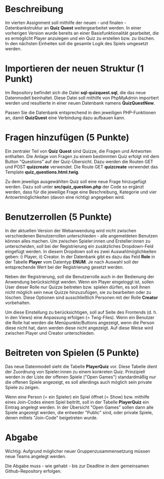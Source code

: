 # Beschreibung

Im vierten Assignment soll mithilfe der neuen - und finalen - Datenbankstruktur an __Quiz Quest__ weitergearbeitet werden.
In einer vorherigen Version wurde bereits an einer Basisfunktionalität gearbeitet, die es ermöglicht Player anzulegen und ein Quiz zu erstellen bzw. zu löschen.
In den nächsten Einheiten soll die gesamte Logik des Spiels umgesetzt werden. 

# Importieren der neuen Struktur (1 Punkt)
Im Repository befindet sich die Datei __sql-quizquest.sql__, die das neue Datenmodell beinhaltet.
Diese Datei soll mithilfe von PhpMyAdmin importiert werden und resultierte in einer neuen Datenbank namens __QuizQuestNew__.

Passen Sie die Datenbank entsprechend in den jeweiligen PHP-Funktionen an, damit __QuizQuest__ eine Verbindung dazu aufbauen kann.

# Fragen hinzufügen (5 Punkte)
Ein zentraler Teil von __Quiz Quest__ sind Quizze, die Fragen und Antworten enthalten.
Die Anlage von Fragen zu einem bestimmten Quiz erfolgt mit dem Button "Questions" auf der Quiz-Übersicht. 
Dazu werden die Routen GET und POST __quizcreate__ verwendet. 
Die Route GET __quizcreate__ verwendet das Template __quiz_questions.html.twig__. 

Zu dem jeweiligs ausgewählten Quiz soll eine neue Frage hinzugefügt werden.
Dazu soll unter __src/quiz_question.php__ der Code so ergänzt werden, dass für die jeweilige Frage eine Beschreibung, Kategorie und vier Antowrtmöglichkeiten (davon eine richtig) angegeben wird. 

# Benutzerrollen (5 Punkte)
In der aktuellen Version der Webanwendung wird nicht zwischen verschiedenen Benutzerrollen unterschieden - alle angemeldeten Benutzen können alles machen. 
Um zwischen Spieler:innen und Ersteller:innen zu unterscheiden, soll bei der Registrierung ein zusätzliches Dropdown-Feld eingefügt werden.
In diesem Dropdown soll es zwei Auswahlmöglichkeiten geben: i) Player, ii) Creator. 
In der Datenbank gibt es dazu das Feld __Role__ in der Tabelle __Player__ vom Datentyp __ENUM__. 
Je nach Auswahl soll der entsprechende Wert bei der Registrierung gesetzt werden. 

Neben der Registrierung, soll die Benutzerrolle auch in der Bedienung der Anwendung berücksichtigt werden. 
Wenn ein Player eingeloggt ist, sollen User dieser Rolle nur Quizze beitreten bzw. spielen dürfen, es soll ihnen nicht möglich sein neue Quizze hinzuzufügen, sie zu bearbeiten oder zu löschen. 
Diese Optionen sind ausschließlich Personen mit der Rolle __Creator__ vorbehalten. 

Um diese Einstellung zu berücksichtigen, soll auf Seite des Frontends (d. h. in den Views) eine Anpassung erfolgen (= Twig-Files).
Wenn ein Benutzer die Rolle hat werden die Menüpunkte/Buttons angezeigt, wenn die Person diese nicht hat, dann werden diese nicht angezeigt. 
Auf diese Weise wird zwischen Player und Creator unterschieden. 

# Beitreten von Spielen (5 Punkte)
Das neue Datenmodell sieht die Tabelle __PlayerQuiz__ vor. 
Diese Tabelle dient der Zuordnung von Spieler:innen zu einem konkreten Quiz. 
Prinzipiell werden in der Liste der offenen Spiele ("Open Games") standardmäßig nur die offenen Spiele angezeigt, es soll allerdings auch möglich sein private Spiele zu zeigen. 

Wenn eine Person (= ein Spieler) ein Spiel öffnet (= Show) bzw. mithilfe eines Join-Codes einem Spiel beitritt, soll in der Tabelle __PlayerQuiz__ ein Eintrag angelegt werden. 
In der Übersicht "Open Games" sollen dann alle Spiele angezeigt werden, die entweder "Public" sind, oder private Spiele, denen mittels "Join-Code" beigetreten wurde.

# Abgabe
Wichtig: Aufgrund möglicher neuer Gruppenzusammensetzung müssen neue Teams angelegt werden. 

Die Abgabe muss - wie gehabt - bis zur Deadline in dem gemeinsamen Github-Repository erfolgen.
